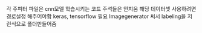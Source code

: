 각 주피터 파일은 cnn모델 학습시키는 코드
주석들은 안지움
해당 데이터셋 사용하려면 경로설정 해주어야함
keras, tensorflow 필요
Imagegenerator 써서 labeling을 저런식으로 폴더만들어줌
